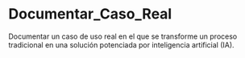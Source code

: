 # Documentar_Caso_Real
Documentar un caso de uso real en el que se transforme un proceso tradicional en una solución potenciada por inteligencia artificial (IA).
